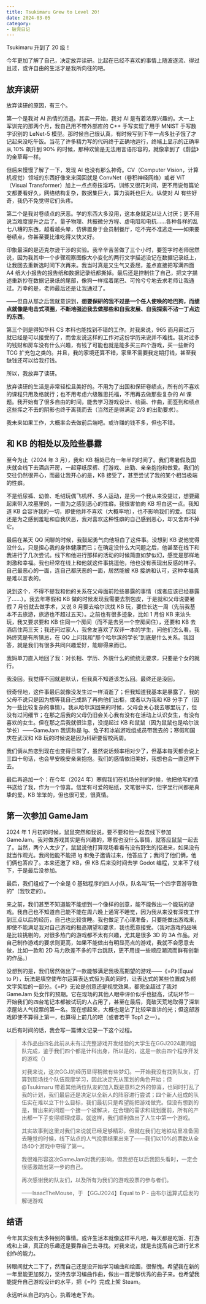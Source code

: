 ```yaml
---
title: Tsukimaru Grew to Level 20!
date: 2024-03-05
category:
- 破壳日记
---
```


Tsukimaru 升到了 20 级！

今年更加了解了自己，决定放弃读研。比起在已经不喜欢的事情上随波逐流、得过且过，或许自由的生活才是我所向往的吧。

<!-- More -->

## 放弃读研

放弃读研的原因，有三个。

第一个是我对 AI 热情的消退。其实一开始，我对 AI 是有着浓厚兴趣的。大一上军训完的那两个月，我自己用不带外部库的 C++ 手写实现了用于 MNIST 手写数字识别的 LeNet-5 模型。那时候自己很认真，有时候写到下午一点多肚子饿了才记起来没吃午饭。当花了许多精力写的代码终于正确地运行，终端上显示的正确率从 $10\%$ 飙升到 $90\%$ 的时候，那种欢愉是无法用言语形容的，就像拿到了《蔚蓝》的金草莓一样。

但后来慢慢了解了一下，发现 AI 也没有那么神奇。CV（Computer Vision，计算机视觉）领域的东西好像来来回回就是 ConvNet（卷积神经网络）或者 ViT（Visual Transformer）加上一点点奇技淫巧，训练又很花时间，更不用说每篇论文都要看好久，网络结构复杂，数据集巨大，算力消耗也巨大。纵使对 AI 有些好奇，我仍不免觉得它们头疼。

第二个是我对卷绩点的厌恶。学的东西大多没用，这本身就足以让人讨厌；更不用说当难度提升之后了。量子物理、共振微分方程、虚电阻和电抗……各种各样的乱七八糟的东西，越看越头晕，仿佛置身于会员制餐厅，吃不完不准逃走——如果要卷绩点，你甚至要比谁吃得又快又好。

印象最深的是迈克尔逊干涉的实验。我辛辛苦苦做了三个小时，要签字时老师居然说，因为我其中一个步骤观察图像大小变化的两行文字描述没记在数据记录纸上，让我回去重新选时间下次再来。我当时真是又生气又委屈，差点直接把写满四面 A4 纸大小报告的报告纸和数据记录纸都撕掉。最后还是控制住了自己，把文字描述重新抄在数据记录纸的尾部，像狗一样摇着尾巴、可怜兮兮地去求老师让我通过。万幸的是，老师最后还是让我通过了。

——但自从那之后我就意识到，**想要保研的我不过是一个任人使唤的哈巴狗，而绩点就像是电击式项圈，不断地强迫我去做那些和自我发展、自我探索不沾一丁点边的东西**。

第三个则是得知华科 CS 本科也能找到不错的工作。对我来说，965 而月薪过万就已经是可以接受的了，而舍友说这样的工作对这份学历来说并不难找。我对过多的钱财和房车没有什么兴趣，有钱了可能也就是能多买三四个游戏，买一些新的 TCG 扩充包之类的。并且，我的家境还算不错，家里不需要我定期打钱，甚至我缺钱还可以给我打钱。

所以，我放弃了读研。

放弃读研的生活是非常轻松且美好的。不用为了出国和保研卷绩点，所有的不喜欢的课程只用及格就行；也不用考虑六级雅思托福，不用再去做那些复杂的 AI 课题。我开始有了很多自由的时间，能去学习游戏设计、绘画、作曲，而签到和绩点这些挥之不去的阴影也终于离我而去（当然还是得满足 2/3 的出勤要求）。

我未来如果工作，大概率会去做前后端吧。或许赚的钱不多，但也不错。

## 和 KB 的相处以及险些暴露

至今为止（2024 年 3 月），我和 KB 相处已有一年半的时间了。我们寒暑假及国庆就会线下去酒店开房，一起穿纸尿裤、打游戏、出勤、亲亲抱抱和做爱。我们的交往仍然很开心，而最让我开心的是，KB 接受了，甚至尝试了我的某个相当极端的性癖。

不是纸尿裤、幼兽、毛绒玩偶飞机杯、多人运动，是另一个我从来没提过，想要藏起来带入坟墓里的，一直为之感到恶心的性癖。我很害怕向 KB 坦白这一点。我知道 KB 会容许我的一切，即使他并不喜欢（大概率地），也不影响我们的爱。但我还是为之感到羞耻和自我厌恶，我对喜欢这种性癖的自己感到恶心，却又舍弃不掉它。

最后在某天 QQ 闲聊的时候，我鼓起勇气向他坦白了这件事。没想到 KB 说他觉得没什么，只是担心我的身体健康而已；在确定没什么大问题之后，他甚至在线下和我进行了几次尝试。线下和他进行那样的活动的时候简直如梦似幻，感觉是那样地刺激和幸福。我也经常在线上和他就这件事挑逗他，他也没有表现出反感的样子。自己最恶心的一面，连自己都厌恶的一面，居然能被 KB 接纳和认可，这种幸福真是难以言表的。

说到这个，不得不提我和他的关系在父母面前险些暴露的事情（或者应该已经暴露了……）。我去年寒假和 KB 做的时候发现我需要去割包皮，于是就和父母说要暑假 7 月份就去做手术，又说 8 月要去哈尔滨找 KB 玩，要住长达一周（先前我基本不去旅游，旅游也不超过五天）。之前也有很多迹象，比如 1 月份 KB 来汕头玩，我又要求要和 KB 住同一个房间（而不是去另一个空房间住），还要和 KB 去酒店住两三天；我还问过家人，我舍友喜欢了双非一本的学生，问他们怎么看。我妈终究是有所猜忌，在 QQ 上问我和“那个哈尔滨的学长”到底是什么关系。我回答，就是我们有很多共同兴趣爱好，能聊得来而已。

我妈单刀直入地回了我：对长相、学历、外貌什么的统统无要求，只要是个女的就行。

我没回。我觉得不回就是默认，但我真不知道该怎么回。最终还是没回。

很奇怪地，这件事最后就像没发生过一样消逝了；但我知道我基本是暴露了，我的父母不说只是因为想等我自己成熟了再向他们出柜，或者以为我和 KB 分手了（因为一些比较复杂的事情）。我从哈尔滨回来的时候，父母会关心我去哪里玩了，但没有过问细节；在那之后我的父母仍旧会关心我有没有在活动上认识女生，有没有喜欢的女生。但在那之后我就很注意，没提起过 KB 和鼠鼠（因为鼠鼠也是哈尔滨学长）——GameJam 我谎称是 lg、兔子和冰岩游戏组成员带我去的；寒假和国庆在武汉和 KB 玩的时候说是因为科研要留校两周。

我们俩从热恋到现在也变得日常了，虽然说话频率相对少了，但基本每天都会说上三四十句话，也会早安晚安亲亲抱抱。我们的感情依旧美好，我想也会一直这样下去。

最后再追加一个：在今年（2024 年）寒假我们在机场分别的时候，他把他写的情书送给了我，作为一个惊喜。信里有可爱的贴纸，文笔很平实，但字里行间都是真挚的爱。KB 笨笨的，但也很可爱，很真情。

## 第一次参加 GameJam

2024 年 1 月初的时候，鼠鼠突然和我说，要不要和他一起去线下参加 GameJam。我对做游戏其实是有兴趣的，寒假也没什么事情，就答应鼠鼠一起去了。当然，两个人太少了，鼠鼠说他打算现场看看有没有野生的招进来，如果没有就当作观光。我问他能不能把 lg 和兔子邀请过来，他答应了；我问了他们俩，他们俩也答应了。本来还邀了 KB，但 KB 后来没时间去学 Godot 编程，又来不了线下，于是最后没参加。

最后，我们组成了一个全是 0 基础程序的四人小队，队名叫“玩一个四字音游导致的”（我钦定的）。

来之前，我们甚至不知道能不能想到一个像样的创意，能不能做出一个能玩的游戏。我自己也不知道自己能不能在周六晚上通宵不睡觉，因为我从来没有深夜工作到三点以后的经历，自己也比较贪睡。我也做足了心理准备，只要能做出游戏来，即使不能满足我对自己游戏的极高期望和要求，我也愿意接受。（我对游戏的品味是比较挑剔的，对很多热门的游戏都不太有兴趣，尤其是很多 3D 的 3A 作品。对自己制作游戏的要求则更高，如果不能做出有明显亮点的游戏，我就不会愿意去做，比如一款和 2D 马力欧差不多的平台跳跃，更不用提一些顺应潮流而鲜有创新的作品。）

没想到的是，我们居然做出了一款能够满足我极高期望的游戏——《=P》（Equal to P），玩法是填空使布尔运算表达式恒为真的同时，让表达式的某些位置成为颜文字笑脸的一部分。《=P》无论是创意还是视觉效果，都完全超过了我对 GameJam 处女作的预期。它在现场的其他人眼中评价似乎也挺高，试玩环节一开始我们的四台笔记本都被试玩的人占用了，甚至在最后，竟破天荒地取得了深圳凉屋站人气投票的第一名。现在想起来，大概也是沾了比较早宣讲的光；但这部游戏即使不算得上第一，也算得上前几的吧（或者若干 Top1 之一）。

以后有时间的话，我会写一篇博文记录一下这个过程。

> 本作品由四名此前从未有过完整游戏开发经验的大学生在GGJ2024期间组队完成，鉴于我们四个都是计科出身，所以是的，这是一款由四个程序开发的游戏（）
>
> 对我来说，这次GGJ的经历显得稍微有些梦幻。一开始我没有找到队友，打算到现场找个队伍观摩学习，因此决定先从策划的角色开始；但@Tsukimaru 带着其他两位队友的加入既是意料之外的惊喜，也同时打乱了我的计划，我们最后还是决定以全新人的阵容进行尝试；四个新人组成的队伍实在难以立下什么目标，我们最初只是希望能把游戏做完。但没有想到的是，冒出来的问题一个接一个被解决，在合理的需求和规划面前，所有的产出都一下子变得顺理成章。就这样，我们顺利做出了人生中第一个游戏。
>
> 其实故事到这里对我们来说就已经足够精彩，但就在我们在地铁站里准备回去睡觉的时候，线下站点的人气投票结果出来了——我们以10%的票数从全场40个游戏中夺得了第一。
>
> 我很难形容这次GameJam对我的影响，但我想在以后我回头看时，一定会很感激踏出第一步的自己。
>
> 再次感谢我的队友们，以及所有为我们的游戏投票的参与者们。
>
> ——IsaacTheMouse，于 【GGJ2024】Equal to P - 由布尔运算式启发的解谜游戏

## 结语

今年其实没有太多特别的事情。或许生活本就像这样平凡吧，每天都是吃饭、打游戏和上课，真正的乐趣还是要靠自己去寻找。对我来说，就是去提高自己进行艺术创作的能力。

转眼间就大二下了，然而自己还是没开始学习编曲和绘画，很惭愧。希望我在新的一年里能更加努力，坚持去学习编曲作曲，做出一首足够优秀的曲子来。也希望我能提升自己游戏设计的水平，把《=P》完成上架 Steam。

永远听从自己的内心，执着地走下去。
